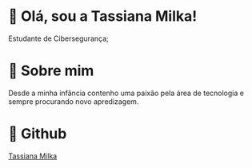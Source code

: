 # 👋 Olá, sou a Tassiana Milka!

Estudante de Cibersegurança;

# 💬 Sobre mim

Desde a minha infância contenho uma paixão pela área de tecnologia e sempre procurando novo apredizagem.


# 🔗 Github

[Tassiana Milka](https://github.com/TassianaMilka)
